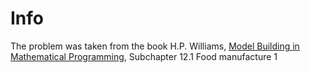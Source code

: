 # Info

The problem was taken from the book H.P. Williams, [Model Building in Mathematical Programming](https://www.wiley.com/en-us/Model+Building+in+Mathematical+Programming%2C+5th+Edition-p-9781118443330), Subchapter 12.1 Food manufacture 1


